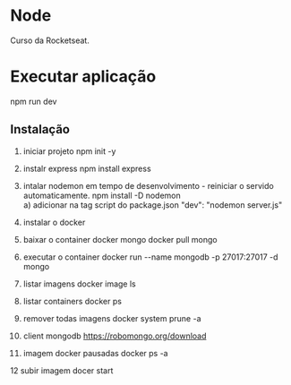 # Node
Curso da Rocketseat.

# Executar aplicação
npm run dev

## Instalação
1. iniciar projeto
  npm init -y

2. instalr express
  npm install express

3. intalar nodemon em tempo de desenvolvimento - reiniciar o servido automaticamente.
  npm install -D nodemon  
  a) adicionar na tag script do package.json
     "dev": "nodemon server.js"


4. instalar o docker

5. baixar o container docker mongo
   docker pull mongo
6. executar o container
   docker run --name mongodb -p 27017:27017 -d mongo
7. listar imagens 
  docker image ls

8. listar containers
    docker ps
9. remover todas imagens
  docker system prune -a

10. client mongodb
  https://robomongo.org/download

11. imagem docker pausadas
    docker ps -a

12 subir imagem
  docer start <nome-imagem>


